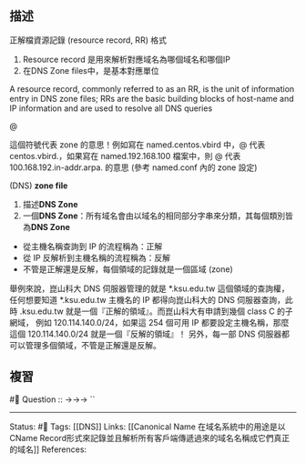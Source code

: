 ## 描述


正解檔資源記錄 (resource record, RR) 格式

1.  Resource record 是用來解析對應域名為哪個域名和哪個IP
2.  在DNS Zone files中，是基本對應單位

  

A resource record, commonly referred to as an RR, is the unit of information entry in DNS zone files; RRs are the basic building blocks of host-name and IP information and are used to resolve all DNS queries

@

這個符號代表 zone 的意思！例如寫在 named.centos.vbird 中，@ 代表 centos.vbird.，如果寫在 named.192.168.100 檔案中，則 @ 代表 100.168.192.in-addr.arpa. 的意思 (參考 named.conf 內的 zone 設定)

(DNS) **zone file**

1.  描述**DNS Zone**
2.  一個**DNS Zone**：所有域名會由以域名的相同部分字串來分類，其每個類別皆為**DNS Zone**

  

  

-   從主機名稱查詢到 IP 的流程稱為：正解
-   從 IP 反解析到主機名稱的流程稱為：反解
-   不管是正解還是反解，每個領域的記錄就是一個區域 (zone)

舉例來說，崑山科大 DNS 伺服器管理的就是 *.ksu.edu.tw 這個領域的查詢權，任何想要知道 *.ksu.edu.tw 主機名的 IP 都得向崑山科大的 DNS 伺服器查詢，此時 .ksu.edu.tw 就是一個『正解的領域』。而崑山科大有申請到幾個 class C 的子網域， 例如 120.114.140.0/24，如果這 254 個可用 IP 都要設定主機名稱，那麼這個 120.114.140.0/24 就是一個『反解的領域』！ 另外，每一部 DNS 伺服器都可以管理多個領域，不管是正解還是反解。

## 複習
#🧠 Question :: ->->-> ``
<!--SR:!2022-12-23,9,250-->

---
Status: #🌱 
Tags:
[[DNS]]
Links:
[[Canonical Name 在域名系統中的用途是以CName Record形式來記錄並且解析所有客戶端傳遞過來的域名名稱成它們真正的域名]]
References: